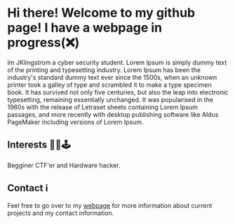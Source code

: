 # Hi there! Welcome to my github page! I have a webpage in progress(❌)
Im JKlingstrom a cyber security student. Lorem Ipsum is simply dummy text of the printing and typesetting industry. Lorem Ipsum has been the industry's standard dummy text ever since the 1500s, when an unknown printer took a galley of type and scrambled it to make a type specimen book. It has survived not only five centuries, but also the leap into electronic typesetting, remaining essentially unchanged. It was popularised in the 1960s with the release of Letraset sheets containing Lorem Ipsum passages, and more recently with desktop publishing software like Aldus PageMaker including versions of Lorem Ipsum.

## Interests 👨‍💻🕹
Begginer CTF'er and Hardware hacker.


## Contact ℹ
Feel free to go over to my [webpage](https://jklingstrom.github.io/) for more information about current projects and my contact information.

